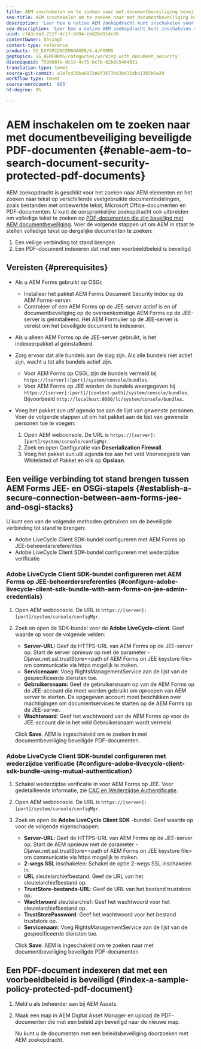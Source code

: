 ```yaml
---
title: AEM inschakelen om te zoeken naar met documentbeveiliging beveiligde PDF-documenten
seo-title: AEM inschakelen om te zoeken naar met documentbeveiliging beveiligde PDF-documenten
description: 'Leer hoe u native AEM zoekopdracht kunt inschakelen voor het uitvoeren van full-text zoekopdrachten op DRM-beveiligde PDF-documenten.  '
seo-description: 'Leer hoe u native AEM zoekopdracht kunt inschakelen voor het uitvoeren van full-text zoekopdrachten op DRM-beveiligde PDF-documenten.  '
uuid: c743cda3-252f-4c1f-8d94-e6d26d91dcd8
contentOwner: khsingh
content-type: reference
products: SG_EXPERIENCEMANAGER/6.4/FORMS
geptopics: SG_AEMFORMS/categories/working_with_document_security
discoiquuid: 759068fa-dc1b-4cf5-bc7b-62b8c5464831
translation-type: tm+mt
source-git-commit: a3e7cd30ba6933e6f36734d3b431db41365b6e20
workflow-type: tm+mt
source-wordcount: '685'
ht-degree: 0%

---
```



# AEM inschakelen om te zoeken naar met documentbeveiliging beveiligde PDF-documenten {#enable-aem-to-search-document-security-protected-pdf-documents}

AEM zoekopdracht is geschikt voor het zoeken naar AEM elementen en het zoeken naar tekst op verschillende veelgebruikte documentindelingen, zoals bestanden met onbewerkte tekst, Microsoft Office-documenten en PDF-documenten. U kunt de oorspronkelijke zoekopdracht ook uitbreiden om volledige tekst te zoeken op [PDF-documenten die zijn beveiligd met AEM documentbeveiliging](/help/forms/using/admin-help/document-security.md). Voer de volgende stappen uit om AEM in staat te stellen volledige tekst op dergelijke documenten te zoeken:

1. Een veilige verbinding tot stand brengen
1. Een PDF-document indexeren dat met een voorbeeldbeleid is beveiligd

## Vereisten {#prerequisites}

* Als u AEM Forms gebruikt op OSGi:

   * Installeer het pakket [](https://helpx.adobe.com/aem-forms/kb/aem-forms-releases.html) AEM Forms Document Security Index op de AEM Forms-server.
   * Controleer of een AEM Forms op de JEE-server actief is en of documentbeveiliging op de overeenkomstige AEM Forms op de JEE-server is geïnstalleerd. Het AEM Formulier op de JEE-server is vereist om het beveiligde document te indexeren.

* Als u alleen AEM Forms op de JEE-server gebruikt, is het indexeerpakket al geïnstalleerd.
* Zorg ervoor dat alle bundels aan de slag zijn. Als alle bundels niet actief zijn, wacht u tot alle bundels actief zijn.

   * Voor AEM Forms op OSGi, zijn de bundels vermeld bij `https://[server]:[port]/system/console/bundles`.
   * Voor AEM Forms op JEE worden de bundels weergegeven bij `https://[server]:[port]/[context-path]/system/console/bundles`. Bijvoorbeeld `http://localhost:8080/lc/system/console/bundles`.

* Voeg het pakket *sun.util.agenda* toe aan de lijst van gewenste personen. Voer de volgende stappen uit om het pakket aan de lijst van gewenste personen toe te voegen:

   1. Open AEM webconsole. De URL is `https://[server]:[port]/system/console/configMgr`.
   1. Zoek en open Configuratie van **Deserialization Firewall**.
   1. Voeg het pakket sun.util.agenda toe aan het veld Voorvoegsels van Whitelisted of Pakket en klik op **Opslaan**.

## Een veilige verbinding tot stand brengen tussen AEM Forms JEE- en OSGi-stapels {#establish-a-secure-connection-between-aem-forms-jee-and-osgi-stacks}

U kunt een van de volgende methoden gebruiken om de beveiligde verbinding tot stand te brengen:

* Adobe LiveCycle Client SDK-bundel configureren met AEM Forms op JEE-beheerdersreferenties
* Adobe LiveCycle Client SDK-bundel configureren met wederzijdse verificatie

### Adobe LiveCycle Client SDK-bundel configureren met AEM Forms op JEE-beheerdersreferenties {#configure-adobe-livecycle-client-sdk-bundle-with-aem-forms-on-jee-admin-credentials}

1. Open AEM webconsole. De URL is `https://[server]:[port]/system/console/configMgr`.
1. Zoek en open de SDK-bundel voor de **Adobe LiveCycle-client**. Geef waarde op voor de volgende velden:

   * **Server-URL:** Geef de HTTPS-URL van AEM Forms op de JEE-server op. Start de server opnieuw op met de parameter -Djavax.net.ssl.trustStore=&lt;path of AEM Forms on JEE keystore file> om communicatie via https mogelijk te maken.
   * **Servicenaam**: Voeg RightsManagementService aan de lijst van de gespecificeerde diensten toe.
   * **Gebruikersnaam:** Geef de gebruikersnaam op van de AEM Forms op de JEE-account die moet worden gebruikt om oproepen van AEM server te starten. De opgegeven account moet beschikken over machtigingen om documentservices te starten op de AEM Forms op de JEE-server.
   * **Wachtwoord**: Geef het wachtwoord van de AEM Forms op voor de JEE-account die in het veld Gebruikersnaam wordt vermeld.

   Click **Save**. AEM is ingeschakeld om te zoeken in met documentbeveiliging beveiligde PDF-documenten.

### Adobe LiveCycle Client SDK-bundel configureren met wederzijdse verificatie {#configure-adobe-livecycle-client-sdk-bundle-using-mutual-authentication}

1. Schakel wederzijdse verificatie in voor AEM Forms op JEE. Voor gedetailleerde informatie, zie [CAC en Wederzijdse Authentificatie](https://helpx.adobe.com/livecycle/kb/cac-mutual-authentication.html).
1. Open AEM webconsole. De URL is `https://[server]:[port]/system/console/configMgr`.
1. Zoek en open de **Adobe LiveCycle Client SDK** -bundel. Geef waarde op voor de volgende eigenschappen:

   * **Server-URL**: Geef de HTTPS-URL van AEM Forms op de JEE-server op. Start de AEM opnieuw met de parameter -Djavax.net.ssl.trustStore=&lt;path of AEM Forms on JEE keystore file> om communicatie via https mogelijk te maken.
   * **2-wegs SSL** inschakelen: Schakel de optie 2-wegs SSL inschakelen in.
   * **URL** sleutelarchiefbestand: Geef de URL van het sleutelarchiefbestand op.
   * **TrustStore-bestands-URL**: Geef de URL van het bestand truststore op.
   * **Wachtwoord** sleutelarchief: Geef het wachtwoord voor het sleutelarchiefbestand op.
   * **TrustStorePassword**: Geef het wachtwoord voor het bestand truststore op.
   * **Servicenaam**: Voeg RightsManagementService aan de lijst van de gespecificeerde diensten toe.

   Click **Save**. AEM is ingeschakeld om te zoeken naar met documentbeveiliging beveiligde PDF-documenten

## Een PDF-document indexeren dat met een voorbeeldbeleid is beveiligd {#index-a-sample-policy-protected-pdf-document}

1. Meld u als beheerder aan bij AEM Assets.
1. Maak een map in AEM Digital Asset Manager en upload de PDF-documenten die met een beleid zijn beveiligd naar de nieuwe map.

   Nu kunt u de documenten met een beleidsbeveiliging doorzoeken met AEM zoekopdracht.

